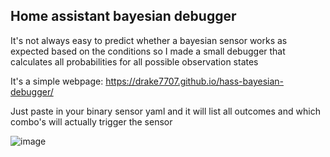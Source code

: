 
## Home assistant bayesian debugger

It's not always easy to predict whether a bayesian sensor works as expected based on the conditions so I made a small debugger that calculates all probabilities for all possible observation states

It's a simple webpage: https://drake7707.github.io/hass-bayesian-debugger/

Just paste in your binary sensor yaml and it will list all outcomes and which combo's will actually trigger the sensor

![image](https://github.com/user-attachments/assets/74776ec7-abaf-4ed2-9c45-445017eb9058)
